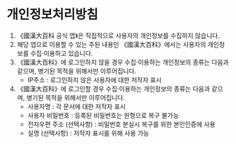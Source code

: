 # 개인정보처리방침
1. 《國漢大百科 공식 앱》은 직접적으로 사용자의 개인정보를 수집하지 않습니다.
1. 해당 앱으로 이용할 수 있는 주된 내용인 《國漢大百科》에서는 사용자의 개인정보를 수집·이용하고 있습니다.
1. 《國漢大百科》에 로그인하지 않을 경우 수집·이용하는 개인정보의 종류는 다음과 같으며, 병기된 목적을 위해서만 이루어집니다.
   * IP주소 : 로그인하지 않은 사용자에 대한 저작자 표시
1. 《國漢大百科》에 로그인할 경우 수집·이용하는 개인정보의 종류는 다음과 같으며, 병기된 목적을 위해서만 이루어집니다.
   * 사용자명 : 각 문서에 대한 저작자 표시
   * 사용자 비밀번호 : 등록된 비밀번호는 원형으로 복구 불가능
   * 전자우편 주소 (선택사항) : 비밀번호 분실시 복구를 위한 본인인증에 사용
   * 실명 (선택사항) : 저작자 표시를 위해 사용 가능
